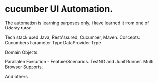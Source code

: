 # cucumber UI Automation.
The automation is learning purposes only, i have learned it from one of Udemy tutor.

Tech stack used 
Java, RestAssured, Cucumber, Maven.
Concepts:
Cucumbers
Parameter Type
DataProvider Type

Domain Objects.

Parallalen Execution - Feature/Scenarios.
TestNG and Junit Runner.
Multi Browser Supports.

And others  
